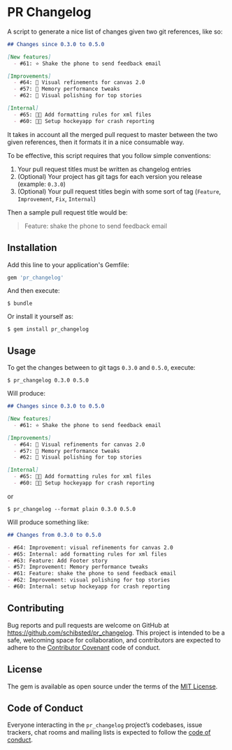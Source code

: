 # PR Changelog

A script to generate a nice list of changes given two git references, like so:

```markdown
## Changes since 0.3.0 to 0.5.0

[New features]
  - #61: ⭐️ Shake the phone to send feedback email

[Improvements]
  - #64: 💎 Visual refinements for canvas 2.0
  - #57: 💎 Memory performance tweaks
  - #62: 💎 Visual polishing for top stories

[Internal]
  - #65: 👨‍💻 Add formatting rules for xml files
  - #60: 👨‍💻 Setup hockeyapp for crash reporting
```

It takes in account all the merged pull request to master between the two given references, then it formats it in a nice consumable way.

To be effective, this script requires that you follow simple conventions:

1. Your pull request titles must be written as changelog entries
2. (Optional) Your project has git tags for each version you release (example: `0.3.0`)
3. (Optional) Your pull request titles begin with some sort of tag (`Feature`, `Improvement`, `Fix`, `Internal`)

Then a sample pull request title would be:

> Feature: shake the phone to send feedback email

## Installation

Add this line to your application's Gemfile:

```ruby
gem 'pr_changelog'
```

And then execute:

```shell
$ bundle
```

Or install it yourself as:

```shell
$ gem install pr_changelog
```

## Usage

To get the changes between to git tags `0.3.0` and `0.5.0`, execute:

```
$ pr_changelog 0.3.0 0.5.0
```

Will produce:

```markdown
## Changes since 0.3.0 to 0.5.0

[New features]
  - #61: ⭐️ Shake the phone to send feedback email

[Improvements]
  - #64: 💎 Visual refinements for canvas 2.0
  - #57: 💎 Memory performance tweaks
  - #62: 💎 Visual polishing for top stories

[Internal]
  - #65: 👨‍💻 Add formatting rules for xml files
  - #60: 👨‍💻 Setup hockeyapp for crash reporting
```

or

```
$ pr_changelog --format plain 0.3.0 0.5.0
```

Will produce something like:

```markdown
## Changes from 0.3.0 to 0.5.0

- #64: Improvement: visual refinements for canvas 2.0
- #65: Internal: add formatting rules for xml files
- #63: Feature: Add Footer story
- #57: Improvement: Memory performance tweaks
- #61: Feature: shake the phone to send feedback email
- #62: Improvement: visual polishing for top stories
- #60: Internal: setup hockeyapp for crash reporting
```

## Contributing

Bug reports and pull requests are welcome on GitHub at https://github.com/schibsted/pr_changelog. This project is intended to be a safe, welcoming space for collaboration, and contributors are expected to adhere to the [Contributor Covenant](http://contributor-covenant.org) code of conduct.

## License

The gem is available as open source under the terms of the [MIT License](https://opensource.org/licenses/MIT).

## Code of Conduct

Everyone interacting in the `pr_changelog` project’s codebases, issue trackers, chat rooms and mailing lists is expected to follow the [code of conduct](https://github.com/schibsted/pr_changelog/blob/master/CODE_OF_CONDUCT.md).
